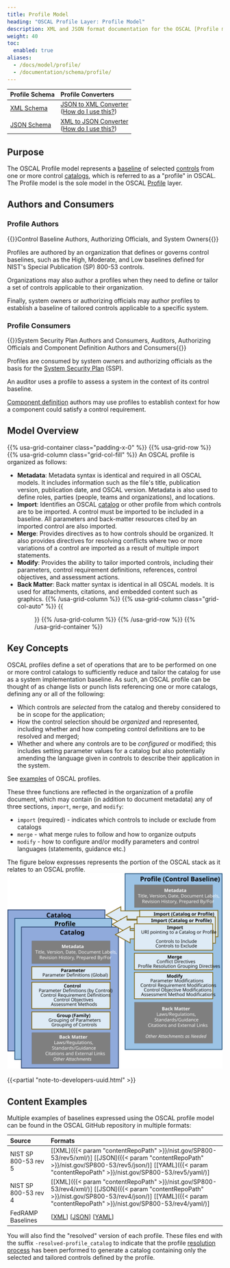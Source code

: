 ```yaml
---
title: Profile Model
heading: "OSCAL Profile Layer: Profile Model"
description: XML and JSON format documentation for the OSCAL [Profile model](.), which is the sole model in the OSCAL [Profile](../) layer. These formats model a [profile](/documentation/schema/profile-layer/#profile).
weight: 40
toc:
  enabled: true
aliases:
  - /docs/model/profile/
  - /documentation/schema/profile/
---
```


| Profile Schema | Profile Converters
|:--- |:--- |
| [XML Schema](https://raw.githubusercontent.com/usnistgov/OSCAL/main/xml/schema/oscal_profile_schema.xsd) | [JSON to XML Converter](https://raw.githubusercontent.com/usnistgov/OSCAL/main/xml/convert/oscal_profile_json-to-xml-converter.xsl)<br />([How do I use this?](https://github.com/usnistgov/OSCAL/tree/main/xml#converting-oscal-json-content-to-xml)) |
| [JSON Schema](https://raw.githubusercontent.com/usnistgov/OSCAL/main/json/schema/oscal_profile_schema.json) | [XML to JSON Converter](https://raw.githubusercontent.com/usnistgov/OSCAL/main/json/convert/oscal_profile_xml-to-json-converter.xsl)<br />([How do I use this?](https://github.com/usnistgov/OSCAL/tree/main/json#converting-oscal-xml-content-to-json)) |

## Purpose

The OSCAL Profile model represents a [baseline](../../../concepts/#baseline) of selected [controls](../../../concepts/#control) from one or more control [catalogs](../../../concepts/#catalog), which is referred to as a "profile" in OSCAL. The Profile model is the sole model in the OSCAL [Profile](../) layer.

## Authors and Consumers

### Profile Authors

{{<callout>}}Control Baseline Authors, Authorizing Officials, and System Owners{{</callout>}}

Profiles are authored by an organization that defines or governs control baselines, such as the High, Moderate, and Low baselines defined for NIST's Special Publication (SP) 800-53 controls.

Organizations may also author a profiles when they need to define or tailor a set of controls applicable to their organization.

Finally, system owners or authorizing officials may author profiles to establish a baseline of tailored controls applicable to a specific system.

### Profile Consumers

{{<callout>}}System Security Plan Authors and Consumers, Auditors, Authorizing Officials and Component Definition Authors and Consumers{{</callout>}}

Profiles are consumed by system owners and authorizing officials as the basis for the [System Security Plan](../../implementation-layer/ssp/) (SSP).

An auditor uses a profile to assess a system in the context of its control baseline.

[Component definition](../../implementation-layer/component/) authors may use profiles to establish context for how a component could satisfy a control requirement.

## Model Overview

{{% usa-grid-container class="padding-x-0" %}}
{{% usa-grid-row %}}
{{% usa-grid-column class="grid-col-fill" %}}
An OSCAL profile is organized as follows:

- **Metadata**: Metadata syntax is identical and required in all OSCAL models. It includes information such as the file's title, publication version, publication date, and OSCAL version. Metadata is also used to define roles, parties (people, teams and organizations), and locations.
- **Import**: Identifies an OSCAL [catalog](../../catalog-layer/) or other profile from which controls are to be imported. A control must be imported to be included in a baseline. All parameters and back-matter resources cited by an imported control are also imported.
- **Merge**: Provides directives as to how controls should be organized. It also provides directives for resolving conflicts where two or more variations of a control are imported as a result of multiple import statements.
- **Modify**: Provides the ability to tailor imported controls, including their parameters, control requirement definitions, references, control objectives, and assessment actions.
- **Back Matter**: Back matter syntax is identical in all OSCAL models. It is used for attachments, citations, and embedded content such as graphics.
{{% /usa-grid-column %}}
{{% usa-grid-column class="grid-col-auto" %}}
{{<figure src="profile-model.svg" alt="A diagram depicting the profile model. As described in the text, within the larger profile model box, it shows a metadata at the top, followed by an import box, merge box, modify box, and finally a back matter box." class="maxw-full margin-top-0">}}
{{% /usa-grid-column %}}
{{% /usa-grid-row %}}
{{% /usa-grid-container %}}

## Key Concepts

OSCAL profiles define a set of operations that are to be performed on one or more control catalogs to sufficiently reduce and tailor the catalog for use as a system implementation baseline. As such, an OSCAL profile can be thought of as change lists or punch lists referencing one or more catalogs, defining any or all of the following:

* Which controls are *selected* from the catalog and thereby considered to be in scope for the application;
* How the control selection should be *organized* and represented, including whether and how competing control definitions are to be resolved and merged;
* Whether and where any controls are to be *configured* or modified; this includes setting parameter values for a catalog but also potentially amending the language given in controls to describe their application in the system.

See [examples](#content-examples) of OSCAL profiles.

These three functions are reflected in the organization of a profile document, which may contain (in addition to document metadata) any of three sections, `import`, `merge`, and `modify`:

* `import` (required) - indicates which controls to include or exclude from catalogs
* `merge` - what merge rules to follow and how to organize outputs
* `modify` - how to configure and/or modify parameters and control languages (statements, guidance etc.)

The figure below expresses represents the portion of the OSCAL stack as it relates to an OSCAL profile.
![A diagram representing the OSCAL stack from a profile's perspective.](OSCAL-stack-profile.svg)

{{<partial "note-to-developers-uuid.html" >}}

## Content Examples

Multiple examples of baselines expressed using the OSCAL profile model can be found in the OSCAL GitHub repository in multiple formats:

| Source | Formats |
|:---|:---|
| NIST SP 800-53 rev 5 | \[[XML]({{< param "contentRepoPath" >}}/nist.gov/SP800-53/rev5/xml/)\] \[[JSON]({{< param "contentRepoPath" >}}/nist.gov/SP800-53/rev5/json/)\] \[[YAML]({{< param "contentRepoPath" >}}/nist.gov/SP800-53/rev5/yaml/)\]
| NIST SP 800-53 rev 4 | \[[XML]({{< param "contentRepoPath" >}}/nist.gov/SP800-53/rev4/xml/)\] \[[JSON]({{< param "contentRepoPath" >}}/nist.gov/SP800-53/rev4/json/)\] \[[YAML]({{< param "contentRepoPath" >}}/nist.gov/SP800-53/rev4/yaml/)\]
| FedRAMP Baselines | \[[XML](https://github.com/gsa/fedramp-automation/blob/master/baselines/rev4/xml/)\] \[[JSON](https://github.com/gsa/fedramp-automation/blob/master/baselines/rev4/json/)\] \[[YAML](https://github.com/gsa/fedramp-automation/blob/master/baselines/rev4/yaml/)\]

You will also find the "resolved" version of each profile. These files end with the suffix `-resolved-profile_catalog` to indicate that the profile [resolution process](/documentation/processing/profile-resolution/) has been performed to generate a catalog containing only the selected and tailored controls defined by the profile.
